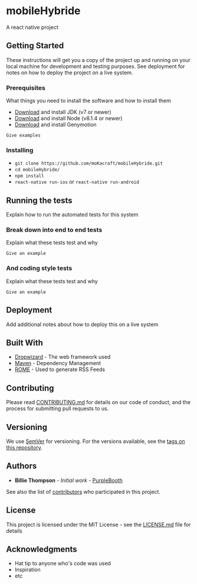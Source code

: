 # mobileHybride

A react native project

## Getting Started

These instructions will get you a copy of the project up and running on your local machine for development and testing purposes. See deployment for notes on how to deploy the project on a live system.

### Prerequisites

What things you need to install the software and how to install them

- <a href="http://www.oracle.com/technetwork/java/javase/downloads/jdk7-downloads-1880260.html">Download</a> and install JDK (v7 or newer)
- <a href="https://nodejs.org/en/">Download</a> and install Node (v8.1.4 or newer)
- <a href="https://www.genymotion.com/download/">Download</a> and install Genymotion

```
Give examples
```

### Installing

- `git clone https://github.com/moKacraft/mobileHybride.git`
- `cd mobileHybride/`
- `npm install`
- `react-native run-ios` or `react-native run-android`


## Running the tests

Explain how to run the automated tests for this system

### Break down into end to end tests

Explain what these tests test and why

```
Give an example
```

### And coding style tests

Explain what these tests test and why

```
Give an example
```

## Deployment

Add additional notes about how to deploy this on a live system

## Built With

* [Dropwizard](http://www.dropwizard.io/1.0.2/docs/) - The web framework used
* [Maven](https://maven.apache.org/) - Dependency Management
* [ROME](https://rometools.github.io/rome/) - Used to generate RSS Feeds

## Contributing

Please read [CONTRIBUTING.md](https://gist.github.com/PurpleBooth/b24679402957c63ec426) for details on our code of conduct, and the process for submitting pull requests to us.

## Versioning

We use [SemVer](http://semver.org/) for versioning. For the versions available, see the [tags on this repository](https://github.com/your/project/tags).

## Authors

* **Billie Thompson** - *Initial work* - [PurpleBooth](https://github.com/PurpleBooth)

See also the list of [contributors](https://github.com/your/project/contributors) who participated in this project.

## License

This project is licensed under the MIT License - see the [LICENSE.md](LICENSE.md) file for details

## Acknowledgments

* Hat tip to anyone who's code was used
* Inspiration
* etc
